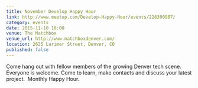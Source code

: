 ```yaml
---
title: November Develop Happy Hour
link: http://www.meetup.com/Develop-Happy-Hour/events/226300987/
category: events
date: 2015-11-10 18:00
venue: The Matchbox
venue_url: http://www.matchboxdenver.com/
location: 2625 Larimer Street, Denver, CO
published: false
---
```

Come hang out with fellow members of the growing Denver tech scene. Everyone is welcome. Come to learn, make contacts and discuss your latest project.
​
Monthly Happy Hour.
